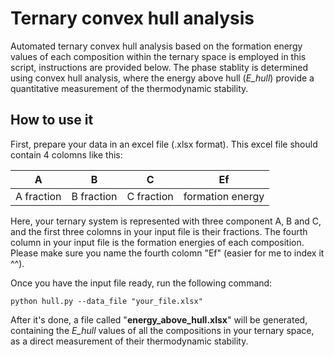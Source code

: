 # Ternary convex hull analysis
Automated ternary convex hull analysis based on the formation energy values of each composition within the ternary space is employed in this script, instructions are provided below. The phase stablity is determined using convex hull analysis, where the energy above hull (*E_hull*) provide a quantitative measurement of the thermodynamic stability.

## How to use it

First, prepare your data in an excel file (.xlsx format). This excel file should contain 4 colomns like this:

| A | B | C | Ef |
| ---- | ---- | ---- | ---- |
| A fraction | B fraction | C fraction | formation energy |

Here, your ternary system is represented with three component A, B and C, and the first three colomns in your input file is their fractions. The fourth column in your input file is the formation energies of each composition. Please make sure you name the fourth colomn "Ef" (easier for me to index it ^^).

Once you have the input file ready, run the following command:

```
python hull.py --data_file "your_file.xlsx"
```

After it's done, a file called "**energy_above_hull.xlsx**" will be generated, containing the *E_hull* values of all the compositions in your ternary space, as a direct measurement of their thermodynamic stability.

